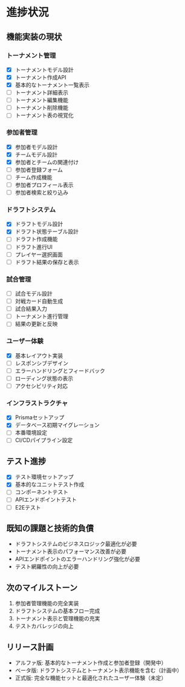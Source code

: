 # 進捗状況

## 機能実装の現状

### トーナメント管理

- [x] トーナメントモデル設計
- [x] トーナメント作成API
- [x] 基本的なトーナメント一覧表示
- [ ] トーナメント詳細表示
- [ ] トーナメント編集機能
- [ ] トーナメント削除機能
- [ ] トーナメント表の視覚化

### 参加者管理

- [x] 参加者モデル設計
- [x] チームモデル設計
- [x] 参加者とチームの関連付け
- [ ] 参加者登録フォーム
- [ ] チーム作成機能
- [ ] 参加者プロフィール表示
- [ ] 参加者検索と絞り込み

### ドラフトシステム

- [x] ドラフトモデル設計
- [x] ドラフト状態テーブル設計
- [ ] ドラフト作成機能
- [ ] ドラフト進行UI
- [ ] プレイヤー選択画面
- [ ] ドラフト結果の保存と表示

### 試合管理

- [ ] 試合モデル設計
- [ ] 対戦カード自動生成
- [ ] 試合結果入力
- [ ] トーナメント進行管理
- [ ] 結果の更新と反映

### ユーザー体験

- [x] 基本レイアウト実装
- [ ] レスポンシブデザイン
- [ ] エラーハンドリングとフィードバック
- [ ] ローディング状態の表示
- [ ] アクセシビリティ対応

### インフラストラクチャ

- [x] Prismaセットアップ
- [x] データベース初期マイグレーション
- [ ] 本番環境設定
- [ ] CI/CDパイプライン設定

## テスト進捗

- [x] テスト環境セットアップ
- [x] 基本的なユニットテスト作成
- [ ] コンポーネントテスト
- [ ] APIエンドポイントテスト
- [ ] E2Eテスト

## 既知の課題と技術的負債

- ドラフトシステムのビジネスロジック最適化が必要
- トーナメント表示のパフォーマンス改善が必要
- APIエンドポイントのエラーハンドリング強化が必要
- テスト網羅性の向上が必要

## 次のマイルストーン

1. 参加者管理機能の完全実装
2. ドラフトシステムの基本フロー完成
3. トーナメント表示と管理機能の充実
4. テストカバレッジの向上

## リリース計画

- アルファ版: 基本的なトーナメント作成と参加者登録（開発中）
- ベータ版: ドラフトシステムとトーナメント表示機能を含む（計画中）
- 正式版: 完全な機能セットと最適化されたユーザー体験（未定）
